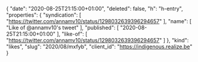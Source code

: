 {
  "date": "2020-08-25T21:15:00+01:00",
  "deleted": false,
  "h": "h-entry",
  "properties": {
    "syndication": [
      "https://twitter.com/annamv10/status/1298032639396294657"
    ],
    "name": [
      "Like of @annamv10's tweet"
    ],
    "published": [
      "2020-08-25T21:15:00+01:00"
    ],
    "like-of": [
      "https://twitter.com/annamv10/status/1298032639396294657"
    ]
  },
  "kind": "likes",
  "slug": "2020/08/mxfyb",
  "client_id": "https://indigenous.realize.be"
}
